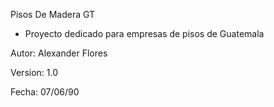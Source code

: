 Pisos De Madera GT

 - Proyecto dedicado para empresas de pisos de Guatemala
 
 Autor: Alexander Flores
 
 Version: 1.0
 
 Fecha: 07/06/90

